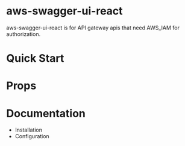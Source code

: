 # aws-swagger-ui-react
aws-swagger-ui-react is for API gateway apis that need AWS_IAM for authorization.

# Quick Start

# Props

# Documentation
* Installation
* Configuration

